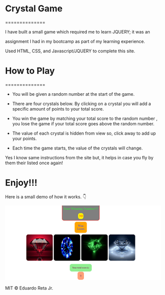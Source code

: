# Crystal Game
==============

I have built a small game which required me to learn JQUERY; it was an

assignment I had in my bootcamp as part of my learning experience.

Used HTML, CSS, and Javascript/JQUERY to complete this site.

# How  to Play

==============

* You will be given a random number at the start of the game.

* There are four crystals below. By clicking on a crystal you will add a specific amount of points to your total score.

* You win the game by matching your total score to the random number , you lose the game if your total score goes above the random number.

* The value of each crystal is hidden from view so, click away to add up your points.

* Each time the game starts,  the value of the crystals will change.

Yes I know same instructions from the site but, it helps in case you fly by them their listed once again! 

Enjoy!!!
===========================================================

Here is a small demo of how it works. :point_down:

![Crystal Game ](/assets/images/crystal.gif)

MIT © Eduardo Reta Jr.